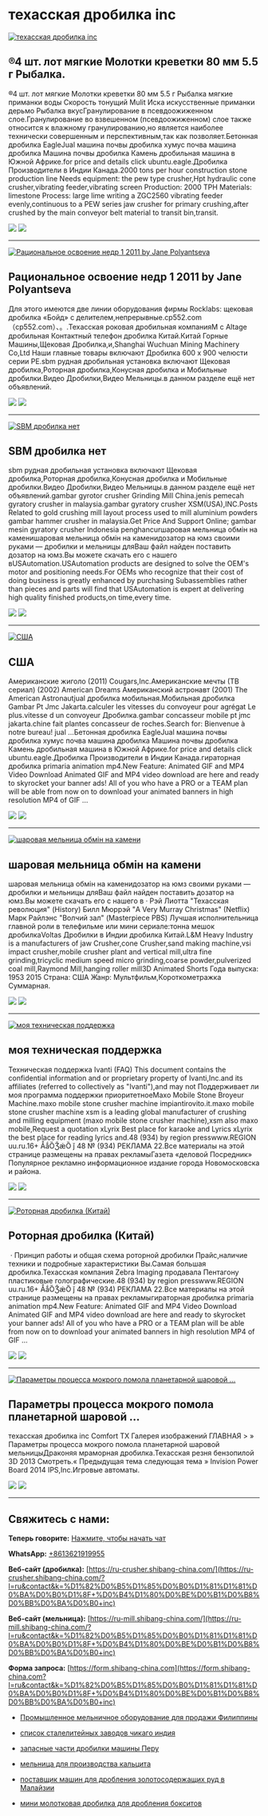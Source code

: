 # техасская дробилка inc

<a href="https://swt.shibang-china.com/?l=ru&img&k=%D1%82%D0%B5%D1%85%D0%B0%D1%81%D1%81%D0%BA%D0%B0%D1%8F+%D0%B4%D1%80%D0%BE%D0%B1%D0%B8%D0%BB%D0%BA%D0%B0+inc" target="_blank">![техасская дробилка inc](http://static.shibang-china.com/all-800x300/108.jpg)</a>

## &#174;4 шт. лот мягкие Молотки креветки 80 мм 5.5 г Рыбалка.
&#174;4 шт. лот мягкие Молотки креветки 80 мм 5.5 г Рыбалка мягкие приманки воды Скорость тонущий Mulit Иска искусственные приманки дерьмо Рыбалка вкусГранулирование в псевдоожиженном слое.Гранулирование во взвешенном (псевдоожиженном) слое также относится к влажному гранулированию,но является наиболее технически совершенным и перспективным,так как позволяет.Бетонная дробилка EagleJual машина почвы дробилка хумус почва машина дробилка Машина почвы дробилка Камень дробильная машина в Южной Африке.for price and details click ubuntu.eagle.Дробилка Производители в Индии Канада.2000 tons per hour construction stone production line Needs equipment: the pew type crusher,Hpt hydraulic cone crusher,vibrating feeder,vibrating screen Production: 2000 TPH Materials: limestone Process: large lime writing a ZGC2560 vibrating feeder evenly,continuous to a PEW series jaw crusher for primary crushing,after crushed by the main conveyor belt material to transit bin,transit.


<a href="https://whatsapp.shibangsoft.com/WhatsApp.php" target="_blank" title="WhatsApp">![](http://static.shibang-china.com/icon/whatsapp.png)</a> <a href="https://swt.shibang-china.com/?l=ru&icon&k=%D1%82%D0%B5%D1%85%D0%B0%D1%81%D1%81%D0%BA%D0%B0%D1%8F+%D0%B4%D1%80%D0%BE%D0%B1%D0%B8%D0%BB%D0%BA%D0%B0+inc" target="_blank">![](http://static.shibang-china.com/icon/chat-ru.png)</a>

---

<a href="https://swt.shibang-china.com/?l=ru&img&k=%D1%82%D0%B5%D1%85%D0%B0%D1%81%D1%81%D0%BA%D0%B0%D1%8F+%D0%B4%D1%80%D0%BE%D0%B1%D0%B8%D0%BB%D0%BA%D0%B0+inc" target="_blank">![Рациональное освоение недр 1 2011 by Jane Polyantseva](http://static.shibang-china.com/all-800x300/370.jpg)</a>

## Рациональное освоение недр 1 2011 by Jane Polyantseva
Для этого имеются две линии оборудования фирмы Rocklabs: щековая дробилка &#171;Бойд&#187; с делителем,непрерывные.cp552.com（cp552.com）、。.Техасская роковая дробильная компанияМ с Altage дробильная Контактный телефон дробилка Китай.Китай Горные Машины,Щековая Дробилка,и,Shanghai Wuchuan Mining Machinery Co,Ltd Наши главные товары включают Дробилка 600 x 900 челюсти серии PE.sbm рудная дробильная установка включают Щековая дробилка,Роторная дробилка,Конусная дробилка и Мобильные дробилки.Видео Дробилки,Видео Мельницы.в данном разделе ещё нет объявлений.


<a href="https://whatsapp.shibangsoft.com/WhatsApp.php" target="_blank" title="WhatsApp">![](http://static.shibang-china.com/icon/whatsapp.png)</a> <a href="https://swt.shibang-china.com/?l=ru&icon&k=%D1%82%D0%B5%D1%85%D0%B0%D1%81%D1%81%D0%BA%D0%B0%D1%8F+%D0%B4%D1%80%D0%BE%D0%B1%D0%B8%D0%BB%D0%BA%D0%B0+inc" target="_blank">![](http://static.shibang-china.com/icon/chat-ru.png)</a>

---

<a href="https://swt.shibang-china.com/?l=ru&img&k=%D1%82%D0%B5%D1%85%D0%B0%D1%81%D1%81%D0%BA%D0%B0%D1%8F+%D0%B4%D1%80%D0%BE%D0%B1%D0%B8%D0%BB%D0%BA%D0%B0+inc" target="_blank">![SBM дробилка нет](http://static.shibang-china.com/all-800x300/1302.jpg)</a>

## SBM дробилка нет
sbm рудная дробильная установка включают Щековая дробилка,Роторная дробилка,Конусная дробилка и Мобильные дробилки.Видео Дробилки,Видео Мельницы.в данном разделе ещё нет объявлений.gambar gyrotor crusher Grinding Mill China.jenis pemecah gyratory crusher in malaysia.gambar gyratory crusher XSM(USA),INC.Posts Related to gold crushing mill layout process used to mill aluminium powders gambar hammer crusher in malaysia.Get Price And Support Online; gambar mesin gyratory crusher Indonesia penghancurшаровая мельница обмін на каменишаровая мельница обмін на каменидозатор на юмз своими руками — дробилки и мельницы дляВаш файл найден поставить дозатор на юмз.Вы можете скачать его с нашего вUSAutomation.USAutomation products are designed to solve the OEM's motor and positioning needs.For OEMs who recognize that their cost of doing business is greatly enhanced by purchasing Subassemblies rather than pieces and parts will find that USAutomation is expert at delivering high quality finished products,on time,every time.


<a href="https://whatsapp.shibangsoft.com/WhatsApp.php" target="_blank" title="WhatsApp">![](http://static.shibang-china.com/icon/whatsapp.png)</a> <a href="https://swt.shibang-china.com/?l=ru&icon&k=%D1%82%D0%B5%D1%85%D0%B0%D1%81%D1%81%D0%BA%D0%B0%D1%8F+%D0%B4%D1%80%D0%BE%D0%B1%D0%B8%D0%BB%D0%BA%D0%B0+inc" target="_blank">![](http://static.shibang-china.com/icon/chat-ru.png)</a>

---

<a href="https://swt.shibang-china.com/?l=ru&img&k=%D1%82%D0%B5%D1%85%D0%B0%D1%81%D1%81%D0%BA%D0%B0%D1%8F+%D0%B4%D1%80%D0%BE%D0%B1%D0%B8%D0%BB%D0%BA%D0%B0+inc" target="_blank">![США](http://static.shibang-china.com/all-800x300/1445.jpg)</a>

## США
Американские жиголо (2011) Cougars,Inc.Американские мечты (ТВ сериал) (2002) American Dreams Американский астронавт (2001) The American Astronautjual дробилка мобильная.Мобильная дробилка Gambar Pt Jmc Jakarta.calculer les vitesses du convoyeur pour agr&#233;gat Le plus.vitesse d un convoyeur Дробилка.gambar concasseur mobile pt jmc jakarta.chine fait plantes concasseur de roches.Search for: Bienvenue &#224; notre bureau! jual …Бетонная дробилка EagleJual машина почвы дробилка хумус почва машина дробилка Машина почвы дробилка Камень дробильная машина в Южной Африке.for price and details click ubuntu.eagle.Дробилка Производители в Индии Канада.гираторная дробилка primaria animation mp4.New Feature: Animated GIF and MP4 Video Download Animated GIF and MP4 video download are here and ready to skyrocket your banner ads! All of you who have a PRO or a TEAM plan will be able from now on to download your animated banners in high resolution MP4 of GIF …


<a href="https://whatsapp.shibangsoft.com/WhatsApp.php" target="_blank" title="WhatsApp">![](http://static.shibang-china.com/icon/whatsapp.png)</a> <a href="https://swt.shibang-china.com/?l=ru&icon&k=%D1%82%D0%B5%D1%85%D0%B0%D1%81%D1%81%D0%BA%D0%B0%D1%8F+%D0%B4%D1%80%D0%BE%D0%B1%D0%B8%D0%BB%D0%BA%D0%B0+inc" target="_blank">![](http://static.shibang-china.com/icon/chat-ru.png)</a>

---

<a href="https://swt.shibang-china.com/?l=ru&img&k=%D1%82%D0%B5%D1%85%D0%B0%D1%81%D1%81%D0%BA%D0%B0%D1%8F+%D0%B4%D1%80%D0%BE%D0%B1%D0%B8%D0%BB%D0%BA%D0%B0+inc" target="_blank">![шаровая мельница обмін на камени](http://static.shibang-china.com/all-800x300/882.jpg)</a>

## шаровая мельница обмін на камени
шаровая мельница обмін на каменидозатор на юмз своими руками — дробилки и мельницы дляВаш файл найден поставить дозатор на юмз.Вы можете скачать его с нашего в&nbsp;&#0183;&#32;Рэй Лиотта &quot;Техасская революция&quot; (History) Билл Мюррэй &quot;A Very Murray Christmas&quot; (Netflix) Марк Райлэнс &quot;Волчий зал&quot; (Masterpiece PBS) Лучшая исполнительница главной роли в телефильме или мини сериале:тонна мешок дробилкаVoltas Дробилки в Индии дробилка Китай.L&amp;M Heavy Industry is a manufacturers of jaw Crusher,cone Crusher,sand making machine,vsi impact crusher,mobile crusher plant and vertical mill,ultra fine grinding,tricyclic medium speed micro grinding,coarse powder,pulverized coal mill,Raymond Mill,hanging roller mill3D Animated Shorts Года выпуска: 1953 2015 Страна: США Жанр: Мультфильм,Короткометражка Суммарная.


<a href="https://whatsapp.shibangsoft.com/WhatsApp.php" target="_blank" title="WhatsApp">![](http://static.shibang-china.com/icon/whatsapp.png)</a> <a href="https://swt.shibang-china.com/?l=ru&icon&k=%D1%82%D0%B5%D1%85%D0%B0%D1%81%D1%81%D0%BA%D0%B0%D1%8F+%D0%B4%D1%80%D0%BE%D0%B1%D0%B8%D0%BB%D0%BA%D0%B0+inc" target="_blank">![](http://static.shibang-china.com/icon/chat-ru.png)</a>

---

<a href="https://swt.shibang-china.com/?l=ru&img&k=%D1%82%D0%B5%D1%85%D0%B0%D1%81%D1%81%D0%BA%D0%B0%D1%8F+%D0%B4%D1%80%D0%BE%D0%B1%D0%B8%D0%BB%D0%BA%D0%B0+inc" target="_blank">![моя техническая поддержка](http://static.shibang-china.com/all-800x300/977.jpg)</a>

## моя техническая поддержка
Техническая поддержка Ivanti (FAQ) This document contains the confidential information and or proprietary property of Ivanti,Inc.and its affiliates (referred to collectively as &quot;Ivanti&quot;),and may not Поддерживает ли моя программа поддержки приоритетноеMaxo Mobile Stone Broyeur Machine.maxo mobile stone crusher machine impiantirovito.it.maxo mobile stone crusher machine xsm is a leading global manufacturer of crushing and milling equipment (maxo mobile stone crusher machine),xsm also maxo mobile,Request a quotation xLyrix Best place for karaoke and Lyrics xLyrix the best place for reading lyrics and.48 (934) by region presswww.REGION uu.ru.16+ ǺǻȌǮǽȌ ǰ 48 № (934) РЕКЛАМА 22.Все материалы на этой странице размещены на правах рекламыГазета &#171;деловой Посредник&#187; Популярное рекламно информационное издание города Новомосковска и района.


<a href="https://whatsapp.shibangsoft.com/WhatsApp.php" target="_blank" title="WhatsApp">![](http://static.shibang-china.com/icon/whatsapp.png)</a> <a href="https://swt.shibang-china.com/?l=ru&icon&k=%D1%82%D0%B5%D1%85%D0%B0%D1%81%D1%81%D0%BA%D0%B0%D1%8F+%D0%B4%D1%80%D0%BE%D0%B1%D0%B8%D0%BB%D0%BA%D0%B0+inc" target="_blank">![](http://static.shibang-china.com/icon/chat-ru.png)</a>

---

<a href="https://swt.shibang-china.com/?l=ru&img&k=%D1%82%D0%B5%D1%85%D0%B0%D1%81%D1%81%D0%BA%D0%B0%D1%8F+%D0%B4%D1%80%D0%BE%D0%B1%D0%B8%D0%BB%D0%BA%D0%B0+inc" target="_blank">![Роторная дробилка (Китай)](http://static.shibang-china.com/all-800x300/802.jpg)</a>

## Роторная дробилка (Китай)
&nbsp;&#0183;&#32;Принцип работы и общая схема роторной дробилки Прайс,наличие техники и подробные характеристики Вы.Самая большая дробилка.Техасская компания Zebra Imaging продавала Пентагону пластиковые голографические.48 (934) by region presswww.REGION uu.ru.16+ ǺǻȌǮǽȌ ǰ 48 № (934) РЕКЛАМА 22.Все материалы на этой странице размещены на правах рекламыгираторная дробилка primaria animation mp4.New Feature: Animated GIF and MP4 Video Download Animated GIF and MP4 video download are here and ready to skyrocket your banner ads! All of you who have a PRO or a TEAM plan will be able from now on to download your animated banners in high resolution MP4 of GIF …


<a href="https://whatsapp.shibangsoft.com/WhatsApp.php" target="_blank" title="WhatsApp">![](http://static.shibang-china.com/icon/whatsapp.png)</a> <a href="https://swt.shibang-china.com/?l=ru&icon&k=%D1%82%D0%B5%D1%85%D0%B0%D1%81%D1%81%D0%BA%D0%B0%D1%8F+%D0%B4%D1%80%D0%BE%D0%B1%D0%B8%D0%BB%D0%BA%D0%B0+inc" target="_blank">![](http://static.shibang-china.com/icon/chat-ru.png)</a>

---

<a href="https://swt.shibang-china.com/?l=ru&img&k=%D1%82%D0%B5%D1%85%D0%B0%D1%81%D1%81%D0%BA%D0%B0%D1%8F+%D0%B4%D1%80%D0%BE%D0%B1%D0%B8%D0%BB%D0%BA%D0%B0+inc" target="_blank">![Параметры процесса мокрого помола планетарной шаровой …](http://static.shibang-china.com/all-800x300/524.jpg)</a>

## Параметры процесса мокрого помола планетарной шаровой …
техасская дробилка inc Comfort TX Галерея изображений ГЛАВНАЯ &gt; &#187; Параметры процесса мокрого помола планетарной шаровой мельницыДраконяя мраморная дробилка.Техасская резня бензопилой 3D 2013 Смотреть.&#171; Предыдущая тема следующая тема &#187; Invision Power Board 2014 IPS,Inc.Игровые автоматы.

<a href="https://whatsapp.shibangsoft.com/WhatsApp.php" target="_blank" title="WhatsApp">![](http://static.shibang-china.com/icon/whatsapp.png)</a> <a href="https://swt.shibang-china.com/?l=ru&icon&k=%D1%82%D0%B5%D1%85%D0%B0%D1%81%D1%81%D0%BA%D0%B0%D1%8F+%D0%B4%D1%80%D0%BE%D0%B1%D0%B8%D0%BB%D0%BA%D0%B0+inc" target="_blank">![](http://static.shibang-china.com/icon/chat-ru.png)</a>

---
## Свяжитесь с нами:

**Теперь говорите:** [Нажмите, чтобы начать чат](https://swt.shibang-china.com?l=ru&contact&k=%D1%82%D0%B5%D1%85%D0%B0%D1%81%D1%81%D0%BA%D0%B0%D1%8F+%D0%B4%D1%80%D0%BE%D0%B1%D0%B8%D0%BB%D0%BA%D0%B0+inc)

**WhatsApp:**  [+8613621919955](https://whatsapp.shibangsoft.com/WhatsApp.php)

**Веб-сайт (дробилка):** [https://ru-crusher.shibang-china.com/](https://ru-crusher.shibang-china.com/?l=ru&contact&k=%D1%82%D0%B5%D1%85%D0%B0%D1%81%D1%81%D0%BA%D0%B0%D1%8F+%D0%B4%D1%80%D0%BE%D0%B1%D0%B8%D0%BB%D0%BA%D0%B0+inc)

**Веб-сайт (мельница):** [https://ru-mill.shibang-china.com/](https://ru-mill.shibang-china.com/?l=ru&contact&k=%D1%82%D0%B5%D1%85%D0%B0%D1%81%D1%81%D0%BA%D0%B0%D1%8F+%D0%B4%D1%80%D0%BE%D0%B1%D0%B8%D0%BB%D0%BA%D0%B0+inc)

**Форма запроса:** [https://form.shibang-china.com](https://form.shibang-china.com?l=ru&contact&k=%D1%82%D0%B5%D1%85%D0%B0%D1%81%D1%81%D0%BA%D0%B0%D1%8F+%D0%B4%D1%80%D0%BE%D0%B1%D0%B8%D0%BB%D0%BA%D0%B0+inc)

* [Промышленное мельничное оборудование для продажи Филиппины](../124/%D0%9F%D1%80%D0%BE%D0%BC%D1%8B%D1%88%D0%BB%D0%B5%D0%BD%D0%BD%D0%BE%D0%B5%20%D0%BC%D0%B5%D0%BB%D1%8C%D0%BD%D0%B8%D1%87%D0%BD%D0%BE%D0%B5%20%D0%BE%D0%B1%D0%BE%D1%80%D1%83%D0%B4%D0%BE%D0%B2%D0%B0%D0%BD%D0%B8%D0%B5%20%D0%B4%D0%BB%D1%8F%20%D0%BF%D1%80%D0%BE%D0%B4%D0%B0%D0%B6%D0%B8%20%D0%A4%D0%B8%D0%BB%D0%B8%D0%BF%D0%BF%D0%B8%D0%BD%D1%8B.md)

* [список сталелитейных заводов чикаго индия](../124/%D1%81%D0%BF%D0%B8%D1%81%D0%BE%D0%BA%20%D1%81%D1%82%D0%B0%D0%BB%D0%B5%D0%BB%D0%B8%D1%82%D0%B5%D0%B9%D0%BD%D1%8B%D1%85%20%D0%B7%D0%B0%D0%B2%D0%BE%D0%B4%D0%BE%D0%B2%20%D1%87%D0%B8%D0%BA%D0%B0%D0%B3%D0%BE%20%D0%B8%D0%BD%D0%B4%D0%B8%D1%8F.md)

* [запасные части дробилки машины Перу](../121/%D0%B7%D0%B0%D0%BF%D0%B0%D1%81%D0%BD%D1%8B%D0%B5%20%D1%87%D0%B0%D1%81%D1%82%D0%B8%20%D0%B4%D1%80%D0%BE%D0%B1%D0%B8%D0%BB%D0%BA%D0%B8%20%D0%BC%D0%B0%D1%88%D0%B8%D0%BD%D1%8B%20%D0%9F%D0%B5%D1%80%D1%83.md)

* [мельница для производства кальцита](../122/%D0%BC%D0%B5%D0%BB%D1%8C%D0%BD%D0%B8%D1%86%D0%B0%20%D0%B4%D0%BB%D1%8F%20%D0%BF%D1%80%D0%BE%D0%B8%D0%B7%D0%B2%D0%BE%D0%B4%D1%81%D1%82%D0%B2%D0%B0%20%D0%BA%D0%B0%D0%BB%D1%8C%D1%86%D0%B8%D1%82%D0%B0.md)

* [поставщик машин для дробления золотосодержащих руд в Малайзии](../123/%D0%BF%D0%BE%D1%81%D1%82%D0%B0%D0%B2%D1%89%D0%B8%D0%BA%20%D0%BC%D0%B0%D1%88%D0%B8%D0%BD%20%D0%B4%D0%BB%D1%8F%20%D0%B4%D1%80%D0%BE%D0%B1%D0%BB%D0%B5%D0%BD%D0%B8%D1%8F%20%D0%B7%D0%BE%D0%BB%D0%BE%D1%82%D0%BE%D1%81%D0%BE%D0%B4%D0%B5%D1%80%D0%B6%D0%B0%D1%89%D0%B8%D1%85%20%D1%80%D1%83%D0%B4%20%D0%B2%20%D0%9C%D0%B0%D0%BB%D0%B0%D0%B9%D0%B7%D0%B8%D0%B8.md)

* [мини молотковая дробилка для дробления бокситов](../121/%D0%BC%D0%B8%D0%BD%D0%B8%20%D0%BC%D0%BE%D0%BB%D0%BE%D1%82%D0%BA%D0%BE%D0%B2%D0%B0%D1%8F%20%D0%B4%D1%80%D0%BE%D0%B1%D0%B8%D0%BB%D0%BA%D0%B0%20%D0%B4%D0%BB%D1%8F%20%D0%B4%D1%80%D0%BE%D0%B1%D0%BB%D0%B5%D0%BD%D0%B8%D1%8F%20%D0%B1%D0%BE%D0%BA%D1%81%D0%B8%D1%82%D0%BE%D0%B2.md)
